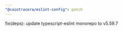 ```yaml
---
"@caiotracera/eslint-config": patch
---
```


fix(deps): update typescript-eslint monorepo to v5.59.7
